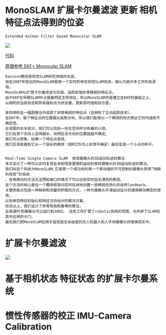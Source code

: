 # MonoSLAM  扩展卡尔曼滤波 更新 相机特征点法得到的位姿 
    Extended Kalman Filter based Monocular SLAM
![](http://vision.ia.ac.cn/Students/gzp/ekfslamflow.jpg)

[代码](https://github.com/Ewenwan/SceneLib2)

[原理参考 EKF+ Monocular SLAM ](http://vision.ia.ac.cn/Students/gzp/monocularslam.html)

    Davison教授是视觉SLAM研究领域的先驱，
    他在2007年提出的MonoSLAM是第一个实时的单目视觉SLAM系统，被认为是许多工作的发源地。
    MonoSLAM以扩展卡尔曼滤波为后端，追踪前端非常稀疏的特征点。
    由于EKF在早期SLAM中占据着明显主导地位，所以MonoSLAM亦是建立在EKF的基础之上，
    以相机的当前状态和所有路标点为状态量，更新其均值和协方差。
    
    单目相机在一幅图像当中追踪了非常稀疏的特征点（且用到了主动追踪技术）。
    在EKF中，每个特征点的位置服从高斯分布，所以我们能够以一个椭球的形式表达它的均值和不确定性。
    在该图的右半部分，我们可以找到一些在空间中分布着的小球。
    它们在某个方向上显得越长，说明在该方向的位置就越不确定。
    我们可以想象，如果一个特征点收敛，
    我们应该能看到它从一个很长的椭球（相机Z方向上非常不确定）最后变成一个小点的样子。
    
    
    Real-Time Single Camera SLAM  单目摄像头的3D运动轨迹的算法
    本文设计了一种可以实时复现在未知场景里随机运动的单目摄像头的3D运动轨迹的算法。
    我们叫这个系统为MonoSLAM,它是第一个成功地利用一个移动端的不可控制的摄像头获得“纯粹的视觉”的系统
    ，在用移动的方法无法预知接口的情况下可以达到实时且无漂亮的表现。
    这个方法的核心是在一个概率框架内实时在线地创建一些稀疏但持久的自然landmark。 
    关键贡献点包括一种映射和测量的积极的方式，一种为摄像头平滑运动设计的通用移动模型的使用，
    以及单目特征初始化和特征方向估计的解决方案。
    综合以上，我们设计了非常有效和鲁棒的算法，
    在普通PC和摄像头可以运行到30HZ。 这些工作扩展了robotic系统的范围，也开辟了SLAM在其中应用的大门。
    最后我们把MonoSLAM应用于高性能全自由度的仿人机器人和人手持摄像头的增强现实中。

# 扩展卡尔曼滤波
![](http://vision.ia.ac.cn/Students/gzp/ekf.jpg)


# 基于相机状态 特征状态 的扩展卡尔曼系统


# 惯性传感器的校正 IMU-Camera Calibration
